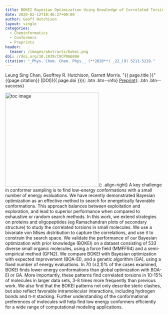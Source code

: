 ```yaml
---
title: BOKEI Bayesian Optimization Using Knowledge of Correlated Torsions and Expected Improvement for Conformer Generation​
date: 2020-02-12T18:46:27+00:00
author: Geoff Hutchison
layout: single
categories:
  - Cheminformatics
  - Conformers
  - Preprints
header:
  teaser: /images/abstracts/bokei.png
doi: //doi.org/10.1039/C9CP06688H
citation: "_Phys. Chem. Chem. Phys._ (**2020**) _22_(9) 5211-5219."
---
```

Leung Sing Chan, Geoffrey R. Hutchison, Garrett Morris. "{{ page.title }}​" {{page.citation}} [DOI]({{ page.doi }}){: .btn .btn--info} [Preprint](//doi.org/10.26434/chemrxiv.9209213){: .btn .btn--success}

<!--more-->

<img alt="toc image" src="{{ page.header.teaser }}" width="300 px">{: .align-right} A key challenge in conformer sampling is to find low-energy conformations with a small number of energy evaluations. We have recently demonstrated Bayesian optimization as an effective method to search for energetically favorable conformations. This approach balances between exploitation and exploration, and lead to superior performance when compared to exhaustive or random search methods. In this work, we extend strategies on proteins and oligopeptides (eg Ramachandran plots of secondary structure) to study the correlated torsions in small molecules. We use a bivariate von Mises distribution to capture the correlations, and use it to constrain the search space. We validate the performance of our Bayesian optimization with prior knowledge (BOKEI) on a dataset consisting of 533 diverse small organic molecules, using a force field (MMFF94) and a semi-empirical method (GFN2). We compare BOKEI with Bayesian optimization with expected improvement (BOA-EI), and a genetic algorithm (GA), using a fixed number of energy evaluations. In 70 (±2.1)% of the cases examined, BOKEI finds lower energy conformations than global optimization with BOA-EI or GA. More importantly, these patterns find correlated torsions in 10-15% of molecules in larger data sets, 3-8 times more frequently than previous work. We also find that the BOKEI patterns not only describe steric clashes, but also reflect favorable intramolecular interactions, including hydrogen bonds and π-π stacking. Further understanding of the conformational preferences of molecules will help find low energy conformers efficiently for a wide range of computational modeling applications.
